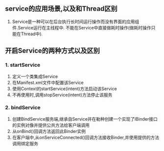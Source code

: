 ## service的应用场景,以及和Thread区别
1. Service是一种可以在后台执行长时间运行操作而没有界面的应用组件.Service运行在主线程中. 不能在Service中直接做耗时操作(做耗时操作只能在Thread中).

## 开启Service的两种方式以及区别
### 1. startService
1. 定义一个类集成Service
2. 在Manifest.xml文件中配置该Service
3. 使用Context的startService(intent)方法启动该Service
4. 不再使用时,调用stopService(intent)方法停止该服务

### 2. bindService
1. 创建BindService服务端,继承自Service并在勒种创建一个实现了IBinder接口的实例对像并提供公共方法给客户端调用
2. 从onBind()回调方法返回此Binder实例
3. 在客户端中,从onServiceConnected()回调方法接收Binder,并使用提供的方法调用绑定服务